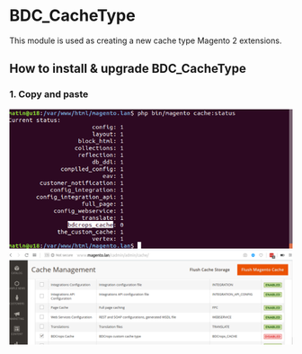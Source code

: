 # BDC_CacheType

This module is used as creating a new cache type Magento 2 extensions.



## How to install & upgrade BDC_CacheType


### 1. Copy and paste

![](docs/CacheStatusCli.png)
![](docs/CacheStatusAdmin.png)
